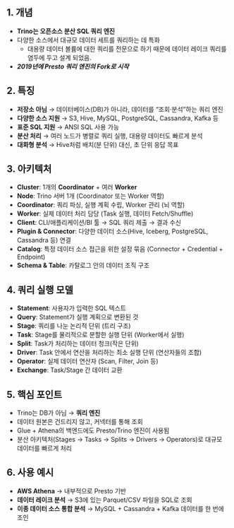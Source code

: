 ## 1. 개념

- **Trino는 오픈소스 분산 SQL 쿼리 엔진**
- 다양한 소스에서 대규모 데이터 세트를 쿼리하는 데 특화
    - 대용량 데이터 볼륨에 대한 쿼리를 전문으로 하기 때문에 데이터 레이크 쿼리를 염두에 두고 설계 되었음.
- ***2019년에 Presto 쿼리 엔진의 Fork로 시작***

## 2. 특징

- **저장소 아님** → 데이터베이스(DB)가 아니라, 데이터를 “조회·분석”하는 쿼리 엔진
- **다양한 소스 지원** → S3, Hive, MySQL, PostgreSQL, Cassandra, Kafka 등
- **표준 SQL 지원** → ANSI SQL 사용 가능
- **분산 처리** → 여러 노드가 병렬로 쿼리 실행, 대용량 데이터도 빠르게 분석
- **대화형 분석** → Hive처럼 배치(분 단위) 대신, 초 단위 응답 목표

## 3. 아키텍처

- **Cluster**: 1개의 **Coordinator** + 여러 **Worker**
- **Node**: Trino 서버 1개 (Coordinator 또는 Worker 역할)
- **Coordinator**: 쿼리 파싱, 실행 계획 수립, Worker 관리 (뇌 역할)
- **Worker**: 실제 데이터 처리 담당 (Task 실행, 데이터 Fetch/Shuffle)
- **Client**: CLI/애플리케이션/BI 툴 → SQL 쿼리 제출 → 결과 수신
- **Plugin & Connector**: 다양한 데이터 소스(Hive, Iceberg, PostgreSQL, Cassandra 등) 연결
- **Catalog**: 특정 데이터 소스 접근을 위한 설정 묶음 (Connector + Credential + Endpoint)
- **Schema & Table**: 카탈로그 안의 데이터 조직 구조

## 4. 쿼리 실행 모델

- **Statement**: 사용자가 입력한 SQL 텍스트
- **Query**: Statement가 실행 계획으로 변환된 것
- **Stage**: 쿼리를 나눈 논리적 단위 (트리 구조)
- **Task**: Stage를 물리적으로 분할한 실행 단위 (Worker에서 실행)
- **Split**: Task가 처리하는 데이터 청크(작은 단위)
- **Driver**: Task 안에서 연산을 처리하는 최소 실행 단위 (연산자들의 조합)
- **Operator**: 실제 데이터 연산자 (Scan, Filter, Join 등)
- **Exchange**: Task/Stage 간 데이터 교환

## 5. 핵심 포인트

- Trino는 DB가 아님 → **쿼리 엔진**
- 데이터 원본은 건드리지 않고, 커넥터를 통해 조회
- Glue + Athena의 백엔드에도 Presto/Trino 엔진이 사용됨
- 분산 아키텍처(Stages → Tasks → Splits → Drivers → Operators)로 대규모 데이터를 빠르게 처리

## 6. 사용 예시

- **AWS Athena** → 내부적으로 Presto 기반
- **데이터 레이크 분석** → S3에 있는 Parquet/CSV 파일을 SQL로 조회
- **이종 데이터 소스 통합 분석** → MySQL + Cassandra + Kafka 데이터를 한 번에 조인
